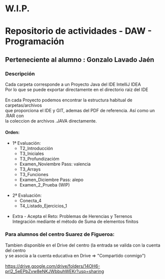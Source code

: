 #   W.I.P.

# Repositorio de actividades - DAW - Programación
## Perteneciente al alumno : Gonzalo Lavado Jaén

### Descripción
Cada carpeta corresponde a un Proyecto Java del IDE IntelliJ IDEA<br>
Por lo que se puede exportar directamente en el directorio raiz del IDE<br>
<br>
En cada Proyecto podemos encontrar la estructura habitual de carpetas/archivos<br>
que proporciona el IDE y GIT, ademas del PDF de referencia. Así como un .RAR con<br>
la coleccion de archivos .JAVA directamente.<br>

#### Orden:<br>
   + 1ª Evaluación:
      + T2_Introducción<br>
      + T3_Iniciales<br>
      + T3_Profundizacióm<br>
      + Examen_Noviembre   Pass: valencia<br>
      + T3_Arrays<br>
      + T3_Funciones<br>
      + Examen_Diciembre   Pass: alepo<br>
      + Examen_2_Prueba (WIP)<br>
        <br>
   + 2ª Evaluación:
      + Conecta_4<br>
      + T4_Listado_Ejercicios_1<br>
        <br>
   + Extra - Acepta el Reto: Problemas de Herencias y Terrenos<br>
      Integración mediante el método de Suma de elementos finitos<br>

### Para alumnos del centro Suarez de Figueroa:<br>
   Tambien disponible en el Drive del centro (la entrada se valida con la cuenta del centro<br>
   y se asocia a la cuenta educativa en Drive => "Compartido conmigo")<br>
   <br>
   https://drive.google.com/drive/folders/14OH6-prI2_5eEPbZvw8eNKJWbbuhWEKr?usp=sharing
